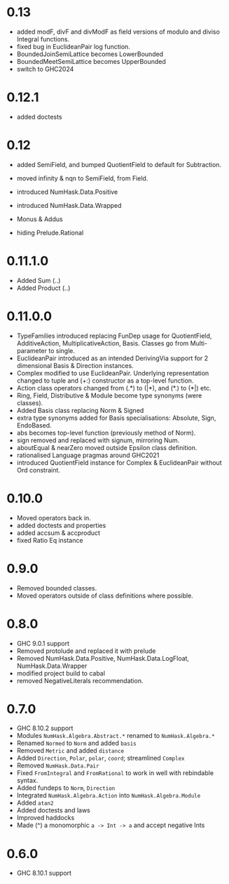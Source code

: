 0.13
===

- added modF, divF and divModF as field versions of modulo and diviso Integral functions.
- fixed bug in EuclideanPair log function.
- BoundedJoinSemiLattice becomes LowerBounded
- BoundedMeetSemiLattice becomes UpperBounded
- switch to GHC2024

0.12.1
===

- added doctests

0.12
===

- added SemiField, and bumped QuotientField to default for Subtraction.

- moved infinity & nqn to SemiField, from Field.

- introduced NumHask.Data.Positive

- introduced NumHask.Data.Wrapped

- Monus & Addus

- hiding Prelude.Rational

0.11.1.0
===
* Added Sum (..)
* Added Product (..)

0.11.0.0
===

* TypeFamilies introduced replacing FunDep usage for QuotientField, AdditiveAction, MultiplicativeAction, Basis. Classes go from Multi-parameter to single.
* EuclideanPair introduced as an intended DerivingVia support for 2 dimensional Basis & Direction instances. 
* Complex modified to use EuclideanPair. Underlying representation changed to tuple and (+:) constructor as a top-level function.
* Action class operators changed from (.\*) to (|\*), and (\*.) to (\*|) etc.
* Ring, Field, Distributive & Module become type synonyms (were classes).
* Added Basis class replacing Norm & Signed
* extra type synonyms added for Basis specialisations: Absolute, Sign, EndoBased.
* abs becomes top-level function (previously method of Norm).
* sign removed and replaced with signum, mirroring Num.
* aboutEqual & nearZero moved outside Epsilon class definition.
* rationalised Language pragmas around GHC2021
* introduced QuotientField instance for Complex & EuclideanPair without Ord constraint.

0.10.0
===
* Moved operators back in.
* added doctests and properties
* added accsum & accproduct
* fixed Ratio Eq instance

0.9.0
===
* Removed bounded classes.
* Moved operators outside of class definitions where possible. 

0.8.0
=====

* GHC 9.0.1 support
* Removed protolude and replaced it with prelude
* Removed NumHask.Data.Positive, NumHask.Data.LogFloat, NumHask.Data.Wrapper
* modified project build to cabal
* removed NegativeLiterals recommendation.

0.7.0
=====

* GHC 8.10.2 support
* Modules `NumHask.Algebra.Abstract.*` renamed to `NumHask.Algebra.*`
* Renamed `Normed` to `Norm` and added `basis`
* Removed `Metric` and added `distance`
* Added `Direction`, `Polar`, `polar`, `coord`; streamlined `Complex`
* Removed `NumHask.Data.Pair`
* Fixed `FromIntegral` and `FromRational` to work in well with rebindable syntax.
* Added fundeps to `Norm`, `Direction`
* Integrated `NumHask.Algebra.Action` into `NumHask.Algebra.Module`
* Added `atan2`
* Added doctests and laws
* Improved haddocks
* Made (^) a monomorphic `a -> Int -> a` and accept negative Ints


0.6.0
=====

* GHC 8.10.1 support
